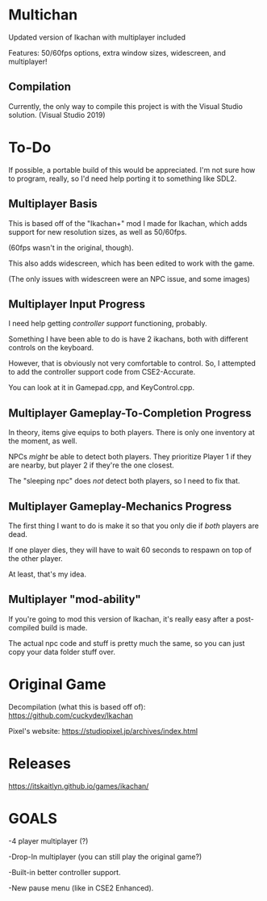 # Multichan
Updated version of Ikachan with multiplayer included

Features: 50/60fps options, extra window sizes, widescreen, and multiplayer!

## Compilation
Currently, the only way to compile this project is with the Visual Studio solution. (Visual Studio 2019)

# To-Do
If possible, a portable build of this would be appreciated. I'm not sure how to program, really, so I'd need help porting it to something like SDL2.

## Multiplayer Basis
This is based off of the "Ikachan+" mod I made for Ikachan, which adds support for new resolution sizes, as well as 50/60fps.

(60fps wasn't in the original, though).

This also adds widescreen, which has been edited to work with the game.

(The only issues with widescreen were an NPC issue, and some images)

## Multiplayer Input Progress
I need help getting *controller support* functioning, probably.

Something I have been able to do is have 2 ikachans, both with different controls on the keyboard.

However, that is obviously not very comfortable to control. So, I attempted to add the controller support code from CSE2-Accurate.

You can look at it in Gamepad.cpp, and KeyControl.cpp.

## Multiplayer Gameplay-To-Completion Progress
In theory, items give equips to both players. There is only one inventory at the moment, as well.

NPCs *might* be able to detect both players. They prioritize Player 1 if they are nearby, but player 2 if they're the one closest.

The "sleeping npc" does *not* detect both players, so I need to fix that.

## Multiplayer Gameplay-Mechanics Progress
The first thing I want to do is make it so that you only die if *both* players are dead.

If one player dies, they will have to wait 60 seconds to respawn on top of the other player.

At least, that's my idea.

## Multiplayer "mod-ability"
If you're going to mod this version of Ikachan, it's really easy after a post-compiled build is made.

The actual npc code and stuff is pretty much the same, so you can just copy your data folder stuff over.

# Original Game
Decompilation (what this is based off of): https://github.com/cuckydev/Ikachan

Pixel's website: https://studiopixel.jp/archives/index.html

# Releases
https://itskaitlyn.github.io/games/ikachan/

# GOALS

-4 player multiplayer (?)

-Drop-In multiplayer (you can still play the original game?)

-Built-in better controller support.

-New pause menu (like in CSE2 Enhanced).
